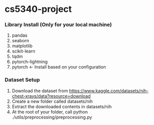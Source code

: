 # cs5340-project

### Library Install (Only for your local machine)
1. pandas
2. seaborn
3. matplotlib
4. scikit-learn
5. tqdm
6. pytorch-lightning
7. pytorch <- Install based on your configuration 

### Dataset Setup
1. Download the dataset from https://www.kaggle.com/datasets/nih-chest-xrays/data?resource=download
2. Create a new folder called datasets/nih
3. Extract the downloaded contents in datasets/nih
4. At the root of your folder, call python ./utils/preprocessing/preprocessing.py
